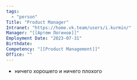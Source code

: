 ```yaml
---
tags:
  - "person"
Title: "Product Manager"
Intranet: "https://home.vk.team/users/i.kurmin/"
Manager: "[[Артем Логинов]]"
Employment Date: "2023-07-31"
Birthdate:
Competency: "[[Product Management]]"
Office: ""
---
```

- ничего хорошего и ничего плохого